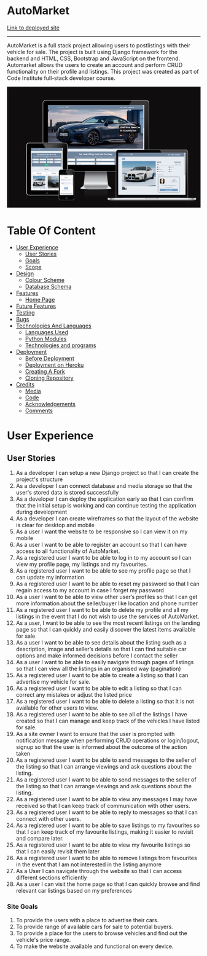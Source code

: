 # AutoMarket
[Link to deployed site](https://automarket-2a9033a7b561.herokuapp.com/)
<hr>
AutoMarket is a full stack project allowing users to postlistings with their vehicle for sale. The project is built using Django framework for the backend and HTML, CSS, Bootstrap and JavaScript on the frontend. Automarket allows the users to create an account and perform CRUD functionality on their profile and listings. This project was created as part of Code Institute full-stack developer course.

![automarket Image](./assets/readme%20images/main-image.PNG)

# Table Of Content

-   [User Experience](#user-experience)
    -   [User Stories](#user-stories)
    -   [Goals](#goals)
    -   [Scope](#scope)
-   [Design](#design)
    -   [Colour Scheme](#colour-scheme)
    -   [Database Schema](#Database-Schema)
-   [Features](#features)
    -   [Home Page](#Home-Page)
-   [Future Features](#future-features)
-   [Testing](#testing)
-   [Bugs](#Bugs)
-   [Technologies And Languages](#technologies-and-languages)
    -   [Languages Used](#languages-used)
    -   [Python Modules](#python-modules)
    -   [Technologies and programs](#technologies-and-programs)
-   [Deployment](#deployment)
    -   [Before Deployment](#before-deployment)
    -   [Deployment on Heroku](#deployment-on-heroku)
    -   [Creating A Fork](#creating-a-fork)
    -   [Cloning Repository](#cloning-repository)
-   [Credits](#credits)
    -   [Media](#media)
    -   [Code](#code)
    -   [Acknowledgements](#acknowledgements)
    -   [Comments](#comments)


# User Experience

## User Stories

1. As a developer I can setup a new Django project so that I can create the project's structure
2. As a developer I can connect database and media storage so that the user's stored data is stored successfully
3. As a developer I can deploy the application early so that I can confirm that the initial setup is working and can continue testing the application during development
4. As a developer I can create wireframes so that the layout of the website is clear for desktop and mobile
5. As a user I want the website to be responsive so I can view it on my mobile
6. As a user I want to be able to register an account so that I can have access to all functionality of AutoMarket.
7. As a registered user I want to be able to log in to my account so I can view my profile page, my listings and my favourites.
8. As a registered user I want to be able to see my profile page so that I can update my information
9. As a registered user I want to be able to reset my password so that I can regain access to my account in case I forget my password
10. As a user I want to be able to view other user’s profiles so that I can get more information about the seller/buyer like location and phone number
11. As a registered user I want to be able to delete my profile and all my listings in the event that I do not wish to use the services of AutoMarket.
12. As a user, I want to be able to see the most recent listings on the landing page so that I can quickly and easily discover the latest items available for sale
13. As a user I want to be able to see details about the listing such as a description, image and seller’s details so that I can find suitable car options and make informed decisions before I contact the seller
14. As a user I want to be able to easily navigate through pages of listings so that I can view all the listings in an organised way (pagination)
15. As a registered user I want to be able to create a listing so that I can advertise my vehicle for sale.
16. As a registered user I want to be able to edit a listing so that I can correct any mistakes or adjust the listed price
17. As a registered user I want to be able to delete a listing so that it is not available for other users to view.
18. As a registered user I want to be able to see all of the listings I have created so that I can manage and keep track of the vehicles I have listed for sale.
19. As a site owner I want to ensure that the user is prompted with notification message when performing CRUD operations or login/logout, signup so that the user is informed about the outcome of the action taken
20. As a registered user I want to be able to send messages to the seller of the listing so that I can arrange viewings and ask questions about the listing.
21. As a registered user I want to be able to send messages to the seller of the listing so that I can arrange viewings and ask questions about the listing.
22. As a registered user I want to be able to view any messages I may have received so that I can keep track of communication with other users.
23. As a registered user I want to be able to reply to messages so that I can connect with other users.
24. As a registered user I want to be able to save listings to my favourites so that I can keep track of my favourite listings, making it easier to revisit and compare later.
25. As a registered user I want to be able to view my favourite listings so that I can easily revisit them later
26. As a registered user I want to be able to remove listings from favourites in the event that I am not interested in the listing anymore
27. As a User I can navigate through the website so that I can access different sections efficiently
28. As a user I can visit the home page so that I can quickly browse and find relevant car listings based on my preferences

### Site Goals

1. To provide the users with a place to advertise their cars.
2. To provide range of available cars for sale to potential buyers.
3. To provide a place for the users to browse vehicles and find out the vehicle's price range.
4. To make the website available and functional on every device.
